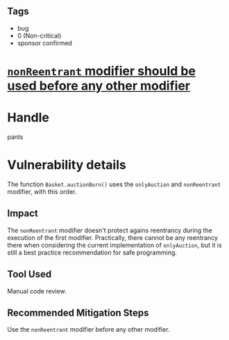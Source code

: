 ## Tags

- bug
- 0 (Non-critical)
- sponsor confirmed

# [`nonReentrant` modifier should be used before any other modifier](https://github.com/code-423n4/2021-10-defiprotocol-findings/issues/45) 

# Handle

pants


# Vulnerability details

The function `Basket.auctionBurn()` uses the `onlyAuction` and `nonReentrant` modifier, with this order.

## Impact
The `nonReentrant` modifier doesn't protect agains reentrancy during the execution of the first modifier. Practically, there cannot be any reentrancy there when considering the current implementation of `onlyAuction`, but it is still a best practice recommendation for safe programming.

## Tool Used
Manual code review.

## Recommended Mitigation Steps
Use the `nonReentrant` modifier before any other modifier.

